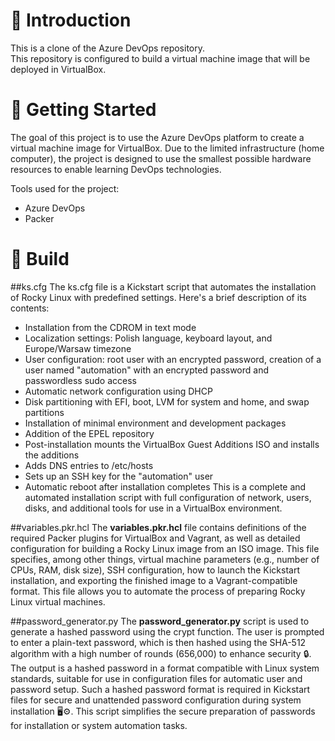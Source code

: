 # 🚀 Introduction 
This is a clone of the Azure DevOps repository.  
This repository is configured to build a virtual machine image that will be deployed in VirtualBox.

# 🚩 Getting Started
The goal of this project is to use the Azure DevOps platform to create a virtual machine image for VirtualBox.
Due to the limited infrastructure (home computer), the project is designed to use the smallest possible hardware resources to enable learning DevOps technologies.

Tools used for the project:
- Azure DevOps
- Packer

# 🔨 Build
##ks.cfg
The ks.cfg file is a Kickstart script that automates the installation of Rocky Linux with predefined settings. Here's a brief description of its contents:
- Installation from the CDROM in text mode
- Localization settings: Polish language, keyboard layout, and Europe/Warsaw timezone
- User configuration: root user with an encrypted password, creation of a user named "automation" with an encrypted password and passwordless sudo access
- Automatic network configuration using DHCP
- Disk partitioning with EFI, boot, LVM for system and home, and swap partitions
- Installation of minimal environment and development packages
- Addition of the EPEL repository
- Post-installation mounts the VirtualBox Guest Additions ISO and installs the additions
- Adds DNS entries to /etc/hosts
- Sets up an SSH key for the "automation" user
- Automatic reboot after installation completes
This is a complete and automated installation script with full configuration of network, users, disks, and additional tools for use in a VirtualBox environment.

##variables.pkr.hcl
The **variables.pkr.hcl** file contains definitions of the required Packer plugins for VirtualBox and Vagrant, as well as detailed configuration for building a Rocky Linux image from an ISO image. This file specifies, among other things, virtual machine parameters (e.g., number of CPUs, RAM, disk size), SSH configuration, how to launch the Kickstart installation, and exporting the finished image to a Vagrant-compatible format. This file allows you to automate the process of preparing Rocky Linux virtual machines.

##password_generator.py
The **password_generator.py** script is used to generate a hashed password using the crypt function. The user is prompted to enter a plain-text password, which is then hashed using the SHA-512 algorithm with a high number of rounds (656,000) to enhance security 🔒. The output is a hashed password in a format compatible with Linux system standards, suitable for use in configuration files for automatic user and password setup. Such a hashed password format is required in Kickstart files for secure and unattended password configuration during system installation 🖥️⚙️. This script simplifies the secure preparation of passwords for installation or system automation tasks.